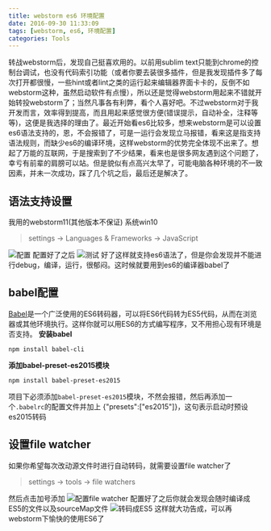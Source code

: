 ```yaml
---
title: webstorm es6 环境配置
date: 2016-09-30 11:33:09
tags: [webstorm, es6, 环境配置]
categories: Tools
---
```

转战webstorm后，发现自己挺喜欢用的。以前用sublim text只能到chrome的控制台调试，也没有代码索引功能（或者你要去装很多插件，但是我发现插件多了每次打开都很慢，一些hint或者lint之类的运行起来编辑器界面卡卡的，反倒不如webstorm这种，虽然启动软件有点慢），所以还是觉得webstorm用起来不错就开始转投webstorm了；当然凡事各有利弊，看个人喜好吧。<!--more-->不过webstorm对于我开发而言，效率得到提高，而且用起来感觉很方便(错误提示，自动补全，注释等等)，这便是我选择的理由了。最近开始看es6比较多，想来webstorm是可以设置es6语法支持的，恩，不会报错了，可是一运行会发现立马报错，看来这是指支持语法规则，而缺少es6的编译环境，这样webstorm的优势完全体现不出来了。想起了万能的互联网，于是搜索到了不少结果，看来也是很多网友遇到这个问题了，幸亏有前辈的肩膀可以站。但是貌似有点高兴太早了，可能电脑各种环境的不一致因素，并未一次成功，踩了几个坑之后，最后还是解决了。

## 语法支持设置
我用的webstorm11(其他版本不保证) 系统win10
 > settings -> Languages & Frameworks -> JavaScript

![配置](http://oe0s6qq46.bkt.clouddn.com/setup-es6-1.png)
配置好了之后
![测试](http://oe0s6qq46.bkt.clouddn.com/setup-es6-2.png)
好了这样就支持es6语法了，但是你会发现并不能进行debug，编译，运行，很郁闷。这时候就要用到es6的编译器babel了

## babel配置
[Babel](https://babeljs.io/)是一个广泛使用的ES6转码器，可以将ES6代码转为ES5代码，从而在浏览器或其他环境执行。这样你就可以用ES6的方式编写程序，又不用担心现有环境是否支持。
**安装babel**
```
npm install babel-cli
```

**添加babel-preset-es2015模块**
```
npm install babel-preset-es2015
```
项目下必须添加`babel-preset-es2015`模块，不然会报错，然后再添加一个`.babelrc`的配置文件并加上 {"presets":["es2015"]}，这句表示启动时预设es2015转码

## 设置file watcher
如果你希望每次改动源文件时进行自动转码，就需要设置file watcher了
 > settings -> tools -> file watchers

然后点击加号添加
![配置file watcher](http://oe0s6qq46.bkt.clouddn.com/setup-es6-3.png)
配置好了之后你就会发现会随时编译成ES5的文件以及sourceMap文件
![转码成ES5](http://oe0s6qq46.bkt.clouddn.com/setup-es6-4.png)
这样就大功告成，可以再webstorm下愉快的使用ES6了
